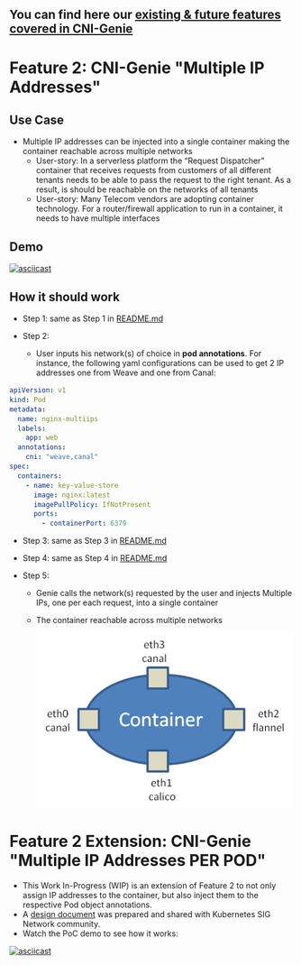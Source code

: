 ## You can find here our [existing & future features covered in CNI-Genie](../CNIGenieFeatureSet.md)

# Feature 2: CNI-Genie "Multiple IP Addresses"

## Use Case

* Multiple IP addresses can be injected into a single container making the container reachable across multiple networks
   * User-story: In a serverless platform the “Request Dispatcher” container that receives requests from customers of all different tenants needs to be able to pass the request to the right tenant. As a result, is should be reachable on the networks of all tenants
   * User-story: Many Telecom vendors are adopting container technology. For a router/firewall application to run in a container, it needs to have multiple interfaces
   
## Demo

[![asciicast](https://asciinema.org/a/120282.png)](https://asciinema.org/a/120282)
   
## How it should work

* Step 1: same as Step 1 in [README.md](../multiple-cni-plugins/README.md) 
  
* Step 2:
  * User inputs his network(s) of choice in **pod annotations**. For instance, the following yaml configurations can be used to get 2 IP addresses one from Weave and one from Canal:
  
```yaml
apiVersion: v1
kind: Pod
metadata:
  name: nginx-multiips
  labels:
    app: web
  annotations:
    cni: "weave,canal"
spec:
  containers:
    - name: key-value-store
      image: nginx:latest
      imagePullPolicy: IfNotPresent
      ports:
        - containerPort: 6379
```

* Step 3: same as Step 3 in [README.md](../multiple-cni-plugins/README.md)

* Step 4: same as Step 4 in [README.md](../multiple-cni-plugins/README.md)

* Step 5: 
  * Genie calls the network(s) requested by the user and injects Multiple IPs, one per each request, into a single container
  * The container reachable across multiple networks

    ![image](multi-interface.png)

# Feature 2 Extension: CNI-Genie "Multiple IP Addresses PER POD"
   * This Work In-Progress (WIP) is an extension of Feature 2 to not only assign IP addresses to the container, but also inject them to the respective Pod object annotations. 
   * A [design document](https://docs.google.com/document/d/1zT2ofZzeowrJ-h4JWeKQyRGSDADJQssOoCFPpfwni7U/edit?usp=sharing) was prepared and shared with Kubernetes SIG Network community.
   * Watch the PoC demo to see how it works:
   
[![asciicast](https://asciinema.org/a/826lpix75zbjtpepn6kbj4t9i.png)](https://asciinema.org/a/826lpix75zbjtpepn6kbj4t9i)
   
